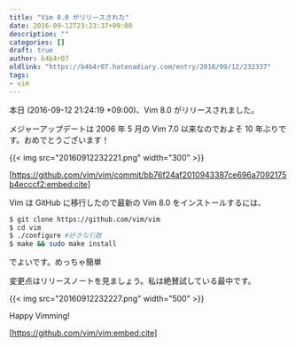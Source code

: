 ```yaml
---
title: "Vim 8.0 がリリースされた"
date: 2016-09-12T23:23:37+09:00
description: ""
categories: []
draft: true
author: b4b4r07
oldlink: "https://b4b4r07.hatenadiary.com/entry/2016/09/12/232337"
tags:
- vim
---
```


本日 (2016-09-12 21:24:19 +09:00)、Vim 8.0 がリリースされました。

メジャーアップデートは 2006 年 5 月の Vim 7.0 以来なのでおよそ 10 年ぶりです。おめでとうございます！

{{< img src="20160912232221.png" width="300" >}}

[https://github.com/vim/vim/commit/bb76f24af2010943387ce696a7092175b4ecccf2:embed:cite]

Vim は GitHub に移行したので最新の Vim 8.0 をインストールするには、

```bash
$ git clone https://github.com/vim/vim
$ cd vim
$ ./configure #好きな引数
$ make && sudo make install
```

でよいです。めっちゃ簡単

変更点はリリースノートを見ましょう。私は絶賛試している最中です。

{{< img src="20160912232227.png" width="500" >}}

Happy Vimming!

[https://github.com/vim/vim:embed:cite]
